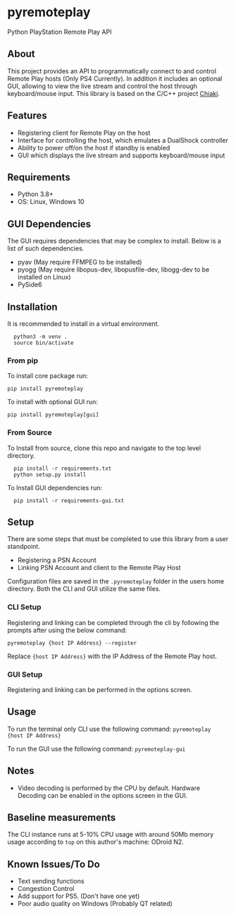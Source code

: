 # pyremoteplay #
Python PlayStation Remote Play API

## About ##
This project provides an API to programmatically connect to and control Remote Play hosts (Only PS4 Currently). In addition it includes an optional GUI, allowing to view the live stream and control the host through keyboard/mouse input. This library is based on the C/C++ project [Chiaki](https://github.com/thestr4ng3r/chiaki).

## Features ##
- Registering client for Remote Play on the host 
- Interface for controlling the host, which emulates a DualShock controller
- Ability to power off/on the host if standby is enabled
- GUI which displays the live stream and supports keyboard/mouse input

## Requirements ##
- Python 3.8+
- OS: Linux, Windows 10

## GUI Dependencies ##
The GUI requires dependencies that may be complex to install.
Below is a list of such dependencies.
- pyav (May require FFMPEG to be installed)
- pyogg (May require libopus-dev, libopusfile-dev, libogg-dev to be installed on Linux)
- PySide6

## Installation ##
It is recommended to install in a virtual environment.

```
  python3 -m venv .
  source bin/activate
```

### From pip ###
To install core package run:
```
pip install pyremoteplay
```

To install with optional GUI run:
```
pip install pyremoteplay[gui]
```

### From Source ###
To Install from source, clone this repo and navigate to the top level directory.

```
  pip install -r requirements.txt
  python setup.py install
```

To Install GUI dependencies run:
```
  pip install -r requirements-gui.txt
```

## Setup ##
There are some steps that must be completed to use this library from a user standpoint.
- Registering a PSN Account
- Linking PSN Account and client to the Remote Play Host

Configuration files are saved in the `.pyremoteplay` folder in the users home directory. Both the CLI and GUI utilize the same files.

### CLI Setup ###
Registering and linking can be completed through the cli by following the prompts after using the below command:

`pyremoteplay {host IP Address} --register`

Replace `{host IP Address}` with the IP Address of the Remote Play host.

### GUI Setup ###
Registering and linking can be performed in the options screen.

## Usage ##
To run the terminal only CLI use the following command:
`pyremoteplay {host IP Address}`

To run the GUI use the following command:
`pyremoteplay-gui`

## Notes ##
- Video decoding is performed by the CPU by default. Hardware Decoding can be enabled in the options screen in the GUI.

## Baseline measurements ##
The CLI instance runs at 5-10% CPU usage with around 50Mb memory usage according to `top` on this author's machine: ODroid N2.

## Known Issues/To Do ##
- Text sending functions
- Congestion Control
- Add support for PS5. (Don't have one yet)
- Poor audio quality on Windows (Probably QT related)
